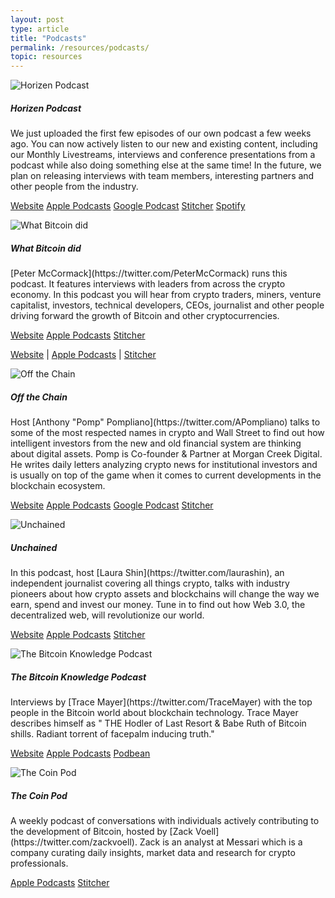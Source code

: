 ```yaml
---
layout: post
type: article
title: "Podcasts"
permalink: /resources/podcasts/
topic: resources
---
```



<div class="row mt-5">
    <div class="col-md-3">
        <img src="https://secureimg.stitcher.com/feedimagesplain328/367125.jpg" alt="Horizen Podcast" />
    </div>
    <div class="col-md-9">
        <h5>Horizen Podcast</h5>
        <p>
            We just uploaded the first few episodes of our own podcast a few weeks ago. You can now actively listen to our new and existing content, including our Monthly Livestreams, interviews and conference presentations from a podcast while also doing something else at the same time! In the future, we plan on releasing interviews with team members, interesting partners and other people from the industry.
        </p>
        <p class="mt-5">
            <a class="btn btn-info mr-2" href="" target="_blank">Website</a>
            <a class="btn btn-info mr-2" href="https://itunes.apple.com/at/podcast/horizen/id1451532930?l=en&mt=2" target="_blank">Apple Podcasts</a>
            <a class="btn btn-info mr-2" href="https://play.google.com/music/listen#/ps/Igdazc3uwlcwek7dsbmfxcnenq4" target="_blank">Google Podcast</a>
            <a class="btn btn-info mr-2" href="https://www.stitcher.com/podcast/horizen" target="_blank">Stitcher</a>
            <a class="btn btn-info" href="https://open.spotify.com/show/19QEuU6YL0gtr0Z49X7GmY" target="_blank">Spotify</a>
        </p>
    </div>
</div>


<div class="row mt-5">
    <div class="col-md-3">
        <img src="https://secureimg.stitcher.com/feedimagesplain328/159159.jpg" alt="What Bitcoin did" />
    </div>
    <div class="col-md-9">
        <h5>What Bitcoin did</h5>
        <p>
            [Peter McCormack](https://twitter.com/PeterMcCormack) runs this podcast. It features interviews with leaders from across the crypto economy. In this podcast you will hear from crypto traders, miners, venture capitalist, investors, technical developers, CEOs, journalist and other people driving forward the growth of Bitcoin and other cryptocurrencies.
        </p>
        <p class="mt-5">
            <a class="btn btn-info mr-2" href="https://www.whatbitcoindid.com/" target="_blank">Website</a>
            <a class="btn btn-info mr-2" href="https://itunes.apple.com/at/podcast/the-what-bitcoin-did-podcast/id1317356120?l=en&mt=2" target="_blank">Apple Podcasts</a>
            <a class="btn btn-info" href="https://www.stitcher.com/podcast/what-bitcoin-did" target="_blank">Stitcher</a>
        </p>
    </div>
</div>


<p class="text-center mb-5">
    <a href="" target="_blank">Website</a> | 
    <a href="" target="_blank">Apple Podcasts</a> | 
    <a href="" target="_blank">Stitcher</a>
</p>


<div class="row mt-5">
    <div class="col-md-3">
        <img src="https://is3-ssl.mzstatic.com/image/thumb/Music128/v4/53/37/6d/53376dd3-801b-3eb1-2f8a-806d8f190257/source/1200x630bb.jpg" alt="Off the Chain" />
    </div>
    <div class="col-md-9">
        <h5>Off the Chain</h5>
        <p>
            Host [Anthony "Pomp" Pompliano](https://twitter.com/APompliano) talks to some of the most respected names in crypto and Wall Street to find out how intelligent investors from the new and old financial system are thinking about digital assets. Pomp is Co-founder & Partner at Morgan Creek Digital. He writes daily letters analyzing crypto news for institutional investors and is usually on top of the game when it comes to current developments in the blockchain ecosystem.
        </p>
        <p class="mt-5">
            <a class="btn btn-info mr-2" href="https://offthechain.libsyn.com/" target="_blank">Website</a>
            <a class="btn btn-info mr-2" href="https://itunes.apple.com/at/podcast/off-the-chain/id1434060078?l=en&mt=2" target="_blank">Apple Podcasts</a>
            <a class="btn btn-info mr-2" href="https://www.google.com/podcasts?feed=aHR0cDovL29mZnRoZWNoYWluLmxpYnN5bi5jb20vcnNz" target="_blank">Google Podcast</a>
            <a class="btn btn-info" href="https://www.stitcher.com/podcast/blockworks-group/off-the-chain" target="_blank">Stitcher</a>
        </p>
    </div>
</div>


<div class="row mt-5">
    <div class="col-md-3">
        <img src="https://i1.sndcdn.com/avatars-000359576747-qmfxcm-t500x500.jpg" alt="Unchained" />
    </div>
    <div class="col-md-9">
        <h5>Unchained</h5>
        <p>
            In this podcast, host [Laura Shin](https://twitter.com/laurashin), an independent journalist covering all things crypto, talks with industry pioneers about how crypto assets and blockchains will change the way we earn, spend and invest our money. Tune in to find out how Web 3.0, the decentralized web, will revolutionize our world.
        </p>
        <p class="mt-5">
            <a class="btn btn-info mr-2" href="https://unchainedpodcast.com/" target="_blank">Website</a>
            <a class="btn btn-info mr-2" href="https://itunes.apple.com/at/podcast/unchained-your-no-hype-resource-for-all-things-crypto/id1123922160?l=en&mt=2" target="_blank">Apple Podcasts</a>
            <a class="btn btn-info" href="https://www.stitcher.com/podcast/forbes-podcast-network/unchained-big-ideas-from-the-worlds-of-blockchain-and-fintech" target="_blank">Stitcher</a>
        </p>
    </div>
</div>


<div class="row mt-5">
    <div class="col-md-3">
        <img src="https://www.bitcoin.kn/img/bitcoin-knowledge-podcast.jpg" alt="The Bitcoin Knowledge Podcast" />
    </div>
    <div class="col-md-9">
        <h5>The Bitcoin Knowledge Podcast</h5>
        <p>
            Interviews by [Trace Mayer](https://twitter.com/TraceMayer) with the top people in the Bitcoin world about blockchain technology. Trace Mayer describes himself as " THE Hodler of Last Resort & Babe Ruth of Bitcoin shills. Radiant torrent of facepalm inducing truth."
        </p>
        <p class="mt-5">
            <a class="btn btn-info mr-2" href="https://www.bitcoin.kn/" target="_blank">Website</a>
            <a class="btn btn-info mr-2" href="https://itunes.apple.com/at/podcast/the-bitcoin-knowledge-podcast/id301670981?l=en&mt=2" target="_blank">Apple Podcasts</a>
            <a class="btn btn-info" href="https://www.podbean.com/podcast-detail/mrvih-3a3df/Podcast-%E2%80%93-The-Bitcoin-Knowledge-Podcast" target="_blank">Podbean</a>
        </p>
    </div>
</div>


<div class="row mt-5">
    <div class="col-md-3">
        <img src="https://secureimg.stitcher.com/feedimagesplain328/173867.jpg" alt="The Coin Pod" />
    </div>
    <div class="col-md-9">
        <h5>The Coin Pod</h5>
        <p>
            A weekly podcast of conversations with individuals actively contributing to the development of Bitcoin, hosted by [Zack Voell](https://twitter.com/zackvoell). Zack is an analyst at Messari which is a company curating daily insights, market data and research for crypto professionals.
        </p>
        <p class="mt-5">
            <a class="btn btn-info mr-2" href="https://itunes.apple.com/at/podcast/the-coin-pod/id1350143328?l=en&mt=2" target="_blank">Apple Podcasts</a>
            <a class="btn btn-info" href="https://www.stitcher.com/podcast/the-coin-pod" target="_blank">Stitcher</a>
        </p>
    </div>
</div>

